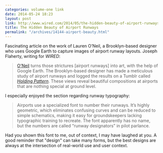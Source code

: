 ```yaml
---
categories: volume-one link
date: 2014-05-24 18:23
layout: post
link: http://www.wired.com/2014/05/the-hidden-beauty-of-airport-runways-and-how-to-decipher-them/
title: The Hidden Beauty of Airport Runways
permalink: "/archives/14144-airport-beauty.html"
---
```



Fascinating article on the work of Lauren O’Neil, a Brooklyn-based designer who uses Google Earth to capture images of airport runway layouts. Joseph Flaherty, writing for _WIRED_:

> [O'Neil](http://blog.laurenoneilldesign.com/) turns those strictures [airport runways] into art, with the help of Google Earth. The Brooklyn-based designer has made a meticulous study of airport runways and logged the results on a Tumblr called _[Holding Pattern](http://holding-pattern.tumblr.com)_. These views reveal beautiful compositions at airports that are nothing special at ground level.

I especially enjoyed the section regarding runway typography:

> Airports use a specialized font to number their runways. It’s highly geometric, which eliminates confusing curves and can be reduced to simple schematics, making it easy for groundskeepers lacking typographic training to recreate. The font apparently has no name, but the numbers are called “runway designators” in pilot parlance.

Had you shown this font to me, out of context, I may have laughed at you. A good reminder that "design" can take many forms, but the best designs are always at the intersection of real-world use and user context.
